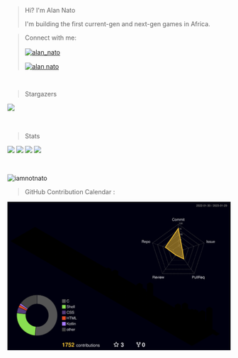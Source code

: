> Hi? I'm Alan Nato
> 
> I'm building the first current-gen and next-gen games in Africa.


> Connect with me:
> 
> <a href="https://twitter.com/alan_nato" target="blank"><img align="center" src="https://img.shields.io/badge/LinkedIn-0077B5?style=for-the-badge&logo=linkedin&logoColor=white" alt="alan_nato"/></a>
> 
> <a href="https://www.linkedin.com/in/alan-nato/" target="blank"><img align="center" src="https://img.shields.io/badge/Twitter-1DA1F2?style=for-the-badge&logo=twitter&logoColor=white" alt="alan nato"/></a>

<br>

> Stargazers

![](https://visitor-badge.laobi.icu/badge?page_id=iamnotnato.iamnotnato)

<br>

> Stats

</div>
<div align=left>

![](https://raw.githubusercontent.com/iamnotnato/github-stats/master/generated/overview.svg#gh-dark-mode-only)
![](https://raw.githubusercontent.com/iamnotnato/github-stats/master/generated/overview.svg#gh-light-mode-only)
![](https://raw.githubusercontent.com/iamnotnato/github-stats/master/generated/languages.svg#gh-dark-mode-only)
![](https://raw.githubusercontent.com/iamnotnato/github-stats/master/generated/languages.svg#gh-light-mode-only)

</div>
 

<br>

<p align="left"><img align="centre" src="https://github-readme-stats.vercel.app/api/top-langs?username=iamnotnato&show_icons=true&locale=en" alt="iamnotnato" /></p>

> GitHub Contribution Calendar : 
  
![](./profile-3d-contrib/profile-night-rainbow.svg)

